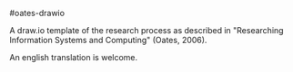 #oates-drawio

A draw.io template of the research process as described in
"Researching Information Systems and Computing" (Oates, 2006).

An english translation is welcome.

